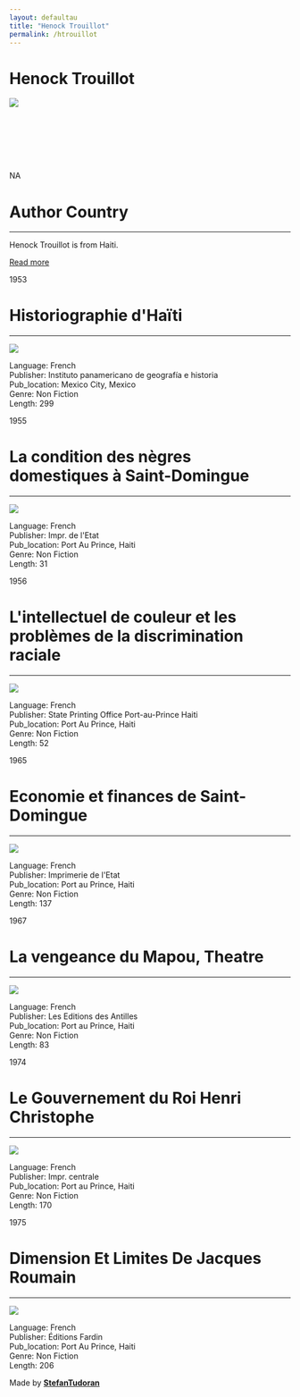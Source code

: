 ```yaml
---
layout: defaultau
title: "Henock Trouillot"
permalink: /htrouillot
---
```

<!-- partial:index.partial.html -->
<div class="content">
    <h1>Henock Trouillot</h1>
    <div class="quote">
        <div><img src="https://t4.ftcdn.net/jpg/03/40/12/49/360_F_340124934_bz3pQTLrdFpH92ekknuaTHy8JuXgG7fi.jpg" class="logo"></div>
    </div>
    <div class="timeline">
        <div style="padding-bottom:100px;"></div>
        <div class="block">
            <div class="date right"><p class="right"> NA </p></div>
            <div class="dot"></div>
            <div class="left first">
                <h1>Author Country</h1><hr>
            <p> Henock Trouillot is from Haiti.</p>
                <a href="https://fr.wikipedia.org/wiki/Henock_Trouillot" target="_blank">Read more</a>
            </div>
        </div>
        <div class="block">
            <div class="date left"><p class="left">1953</p></div>
            <div class="dot"></div>
            <div class="right">
                <h1>Historiographie d'Haïti</h1><hr>
                <p><img src="https://books.google.dm/books/content?id=0V0RAAAAIAAJ&printsec=frontcover&img=1&zoom=1&imgtk=AFLRE72kLEC00CUSm1Nv0NkHqpJO4rGJ5WHE9pNfbHvippSCzKq4Qh09gE4UJzX85ewJ24ZvsneFbRJ9m4nZc4O6HQgj5LYFRgT5XoeCZRDsSuBw9cMJ-aCcTIUYmW2xmXLx6Hh7fwTJ"></p>
                <p>
                Language: French<br/>
                Publisher: Instituto panamericano de geografía e historia<br/>
                Pub_location: Mexico City, Mexico<br/>
                Genre: Non Fiction<br/>
                Length: 299</p>
            </div>
        </div>
        <div class="block">
            <div class="date right"><p class="right">1955</p></div>
            <div class="dot"></div>
            <div class="left hide">
                <h1>La condition des nègres domestiques à Saint-Domingue</h1><hr>
                <p><img src="https://www.cairn.info/cover/width-204/DHS/DHS_043.jpg?fallback=true"></p>
                <p>Language: French<br/>
                Publisher: Impr. de l'Etat<br/>
                Pub_location: Port Au Prince, Haiti<br/>
                Genre: Non Fiction<br/>
                Length: 31</p>
            </div>
        </div>
        <div class="block">
            <div class="date left"><p class="left">1956</p></div>
            <div class="dot"></div>
            <div class="right">
                <h1>L'intellectuel de couleur et les problèmes de la discrimination raciale</h1><hr>
                <p><img src="https://pictures.abebooks.com/inventory/md/md30140383230.jpg"></p>
                <p>
                Language: French<br/>
                Publisher: State Printing Office Port-au-Prince Haiti<br/>
                Pub_location: Port Au Prince, Haiti<br/>
                Genre: Non Fiction<br/>
                Length: 52</p>
            </div>
        </div>
        <div class="block">
            <div class="date right"><p class="right">1965</p></div>
            <div class="dot"></div>
            <div class="left hide">
                <h1>Economie et finances de Saint-Domingue</h1><hr>
                <p><img src="https://media.istockphoto.com/id/478720334/photo/blank-book-cover-isolated-on-white.jpg?s=612x612&w=0&k=20&c=l8Dch6pNaoKglTP-h-VetdAOoxHWZgOQsDgRNkO5CE4="></p>
                <p>Language: French<br/>
                Publisher:  Imprimerie de l'Etat<br/>
                Pub_location: Port au Prince, Haiti<br/>
                Genre: Non Fiction <br/>
                Length: 137</p>
            </div>
        </div>
        <div class="block">
            <div class="date left"><p class="left">1967</p></div>
            <div class="dot"></div>
            <div class="right">
                <h1>La vengeance du Mapou, Theatre</h1><hr>
                <p><img src="https://books.google.com/books/content?id=2aszAQAAIAAJ&printsec=frontcover&img=1&zoom=1&imgtk=AFLRE71I3ggpKDnsZlCsqjG-BoZl7PuRgfU5JMA79qgDKFswQwHbvUOqk5lPptPMHvJ52iCVDGL2INvpPUaTfVGA5IQbXHcfDIJt4P75GIs-ifwJq-gKldbotyWjF2J70bwh62ZoQUQ8"></p>
                <p>
                Language: French<br/>
                Publisher: Les Editions des Antilles<br/>
                Pub_location: Port au Prince, Haiti<br/>
                Genre: Non Fiction<br/>
                Length: 83</p>
            </div>
        </div>
        <div class="block">
            <div class="date right"><p class="right">1974</p></div>
            <div class="dot"></div>
            <div class="left hide">
                <h1>Le Gouvernement du Roi Henri Christophe</h1><hr>
                <p><img src="https://media.istockphoto.com/id/599887350/vector/blank-book-cover-template-on-white-background.jpg?s=170667a&w=0&k=20&c=48oa6vH7SO4bGoD1yhHunzIzd3tfNZUWmGY2Y9sUMwA="></p>
                <p>Language: French<br/>
                Publisher: Impr. centrale<br/>
                Pub_location: Port au Prince, Haiti<br/>
                Genre: Non Fiction<br/>
                Length: 170</p>
            </div>
        </div>
        <div class="block">
            <div class="date left"><p class="left">1975</p></div>
            <div class="dot"></div>
            <div class="right">
                <h1>Dimension Et Limites De Jacques Roumain</h1><hr>
                <p><img src="https://pictures.abebooks.com/inventory/30454906031_2.jpg"></p>
                <p>
                Language: French<br/>
                Publisher: Éditions Fardin<br/>
                Pub_location: Port Au Prince, Haiti<br/>
                Genre: Non Fiction<br/>
                Length: 206</p>
            </div>
        </div>
        <div id="footer">
        <p id="copyright">Made by&nbsp;<strong><a href="https://www.linkedin.com/in/nicolae-stefan-tudoran-b02291127/" target="_blank">StefanTudoran</a></strong></p>
    </div>
</div>
<!-- partial -->
  <script src='https://cdnjs.cloudflare.com/ajax/libs/jquery/3.1.1/jquery.min.js'></script><script  src="assets/js/authorscript.js"></script>
